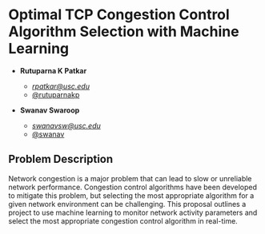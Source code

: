 # Optimal TCP Congestion Control Algorithm Selection with Machine Learning



- **Rutuparna K Patkar**
  - *rpatkar@usc.edu*
  - [@rutuparnakp](https://github.com/rutuparnakp)

- **Swanav Swaroop**
  - *swanavsw@usc.edu*
  - [@swanav](https://github.com/swanav)


## Problem Description

Network congestion is a major problem that can lead to slow or unreliable network performance. Congestion control algorithms have been developed to mitigate this problem, but selecting the most appropriate algorithm for a given network environment can be challenging. This proposal outlines a project to use machine learning to monitor network activity parameters and select the most appropriate congestion control algorithm in real-time.
